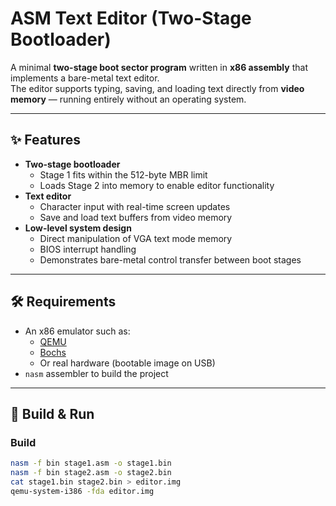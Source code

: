 # ASM Text Editor (Two-Stage Bootloader)

A minimal **two-stage boot sector program** written in **x86 assembly** that implements a bare-metal text editor.  
The editor supports typing, saving, and loading text directly from **video memory** — running entirely without an operating system.

---

## ✨ Features
- **Two-stage bootloader**
  - Stage 1 fits within the 512-byte MBR limit
  - Loads Stage 2 into memory to enable editor functionality
- **Text editor**
  - Character input with real-time screen updates
  - Save and load text buffers from video memory
- **Low-level system design**
  - Direct manipulation of VGA text mode memory
  - BIOS interrupt handling
  - Demonstrates bare-metal control transfer between boot stages

---

## 🛠️ Requirements
- An x86 emulator such as:
  - [QEMU](https://www.qemu.org/)  
  - [Bochs](http://bochs.sourceforge.net/)  
  - Or real hardware (bootable image on USB)
- `nasm` assembler to build the project

---

## 🚀 Build & Run

### Build
```bash
nasm -f bin stage1.asm -o stage1.bin
nasm -f bin stage2.asm -o stage2.bin
cat stage1.bin stage2.bin > editor.img
qemu-system-i386 -fda editor.img
```
